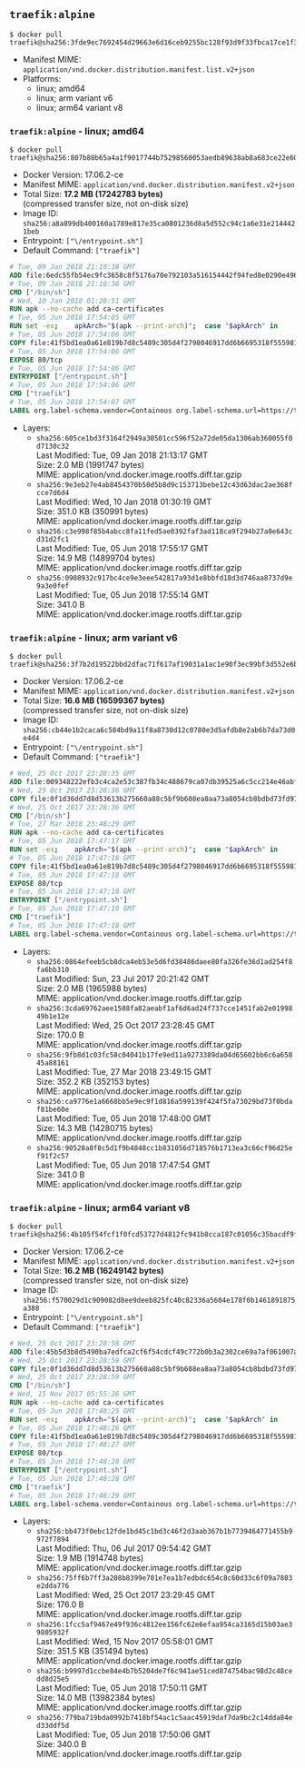 ## `traefik:alpine`

```console
$ docker pull traefik@sha256:3fde9ec7692454d29663e6d16ceb9255bc128f93d9f33fbca17ce1f3bbd9ca19
```

-	Manifest MIME: `application/vnd.docker.distribution.manifest.list.v2+json`
-	Platforms:
	-	linux; amd64
	-	linux; arm variant v6
	-	linux; arm64 variant v8

### `traefik:alpine` - linux; amd64

```console
$ docker pull traefik@sha256:807b80b65a4a1f9017744b75298560053aedb89638ab8a683ce22e60c3df92d1
```

-	Docker Version: 17.06.2-ce
-	Manifest MIME: `application/vnd.docker.distribution.manifest.v2+json`
-	Total Size: **17.2 MB (17242783 bytes)**  
	(compressed transfer size, not on-disk size)
-	Image ID: `sha256:a8a899db400160a1789e817e35ca0801236d8a5d552c94c1a6e31e2144421beb`
-	Entrypoint: `["\/entrypoint.sh"]`
-	Default Command: `["traefik"]`

```dockerfile
# Tue, 09 Jan 2018 21:10:38 GMT
ADD file:6edc55fb54ec9fc3658c8f5176a70e792103a516154442f94fed8e0290e4960e in / 
# Tue, 09 Jan 2018 21:10:38 GMT
CMD ["/bin/sh"]
# Wed, 10 Jan 2018 01:28:51 GMT
RUN apk --no-cache add ca-certificates
# Tue, 05 Jun 2018 17:54:05 GMT
RUN set -ex; 	apkArch="$(apk --print-arch)"; 	case "$apkArch" in 		armhf) arch='arm' ;; 		aarch64) arch='arm64' ;; 		x86_64) arch='amd64' ;; 		*) echo >&2 "error: unsupported architecture: $apkArch"; exit 1 ;; 	esac; 	apk add --no-cache --virtual .fetch-deps libressl; 	wget -O /usr/local/bin/traefik "https://github.com/containous/traefik/releases/download/v1.6.3/traefik_linux-$arch"; 	apk del .fetch-deps; 	chmod +x /usr/local/bin/traefik
# Tue, 05 Jun 2018 17:54:06 GMT
COPY file:41f5bd1ea0a61e819b7d8c5489c305d4f2798046917dd6b6695318f555981727 in / 
# Tue, 05 Jun 2018 17:54:06 GMT
EXPOSE 80/tcp
# Tue, 05 Jun 2018 17:54:06 GMT
ENTRYPOINT ["/entrypoint.sh"]
# Tue, 05 Jun 2018 17:54:06 GMT
CMD ["traefik"]
# Tue, 05 Jun 2018 17:54:07 GMT
LABEL org.label-schema.vendor=Containous org.label-schema.url=https://traefik.io org.label-schema.name=Traefik org.label-schema.description=A modern reverse-proxy org.label-schema.version=v1.6.3 org.label-schema.docker.schema-version=1.0
```

-	Layers:
	-	`sha256:605ce1bd3f3164f2949a30501cc596f52a72de05da1306ab360055f0d7130c32`  
		Last Modified: Tue, 09 Jan 2018 21:13:17 GMT  
		Size: 2.0 MB (1991747 bytes)  
		MIME: application/vnd.docker.image.rootfs.diff.tar.gzip
	-	`sha256:9e3eb27e4ab8454370b50d5b8d9c153713bebe12c43d63dac2ae368fcce7d6d4`  
		Last Modified: Wed, 10 Jan 2018 01:30:19 GMT  
		Size: 351.0 KB (350991 bytes)  
		MIME: application/vnd.docker.image.rootfs.diff.tar.gzip
	-	`sha256:c3e998f85b4abcc8fa11fed5ae0392faf3ad118ca9f294b27a0e643cd31d2fc1`  
		Last Modified: Tue, 05 Jun 2018 17:55:17 GMT  
		Size: 14.9 MB (14899704 bytes)  
		MIME: application/vnd.docker.image.rootfs.diff.tar.gzip
	-	`sha256:0908932c917bc4ce9e3eee542817a93d1e8bbfd18d3d746aa8737d9e9a3e0fef`  
		Last Modified: Tue, 05 Jun 2018 17:55:14 GMT  
		Size: 341.0 B  
		MIME: application/vnd.docker.image.rootfs.diff.tar.gzip

### `traefik:alpine` - linux; arm variant v6

```console
$ docker pull traefik@sha256:3f7b2d19522bbd2dfac71f617af19031a1ac1e90f3ec99bf3d552e6b093ff07c
```

-	Docker Version: 17.06.2-ce
-	Manifest MIME: `application/vnd.docker.distribution.manifest.v2+json`
-	Total Size: **16.6 MB (16599367 bytes)**  
	(compressed transfer size, not on-disk size)
-	Image ID: `sha256:cb44e1b2caca6c584bd9a11f8a8730d12c0780e3d5afdb8e2ab6b7da73d0e4d4`
-	Entrypoint: `["\/entrypoint.sh"]`
-	Default Command: `["traefik"]`

```dockerfile
# Wed, 25 Oct 2017 23:28:35 GMT
ADD file:009348222efb3c4ca2e53c387fb34c488679ca07db39525a6c5cc214e46abffd in / 
# Wed, 25 Oct 2017 23:28:36 GMT
COPY file:0f1d36dd7d8d53613b275660a88c5bf9b608ea8aa73a8054cb8bdbd73fd971ac in /etc/localtime 
# Wed, 25 Oct 2017 23:28:36 GMT
CMD ["/bin/sh"]
# Tue, 27 Mar 2018 23:48:29 GMT
RUN apk --no-cache add ca-certificates
# Tue, 05 Jun 2018 17:47:17 GMT
RUN set -ex; 	apkArch="$(apk --print-arch)"; 	case "$apkArch" in 		armhf) arch='arm' ;; 		aarch64) arch='arm64' ;; 		x86_64) arch='amd64' ;; 		*) echo >&2 "error: unsupported architecture: $apkArch"; exit 1 ;; 	esac; 	apk add --no-cache --virtual .fetch-deps libressl; 	wget -O /usr/local/bin/traefik "https://github.com/containous/traefik/releases/download/v1.6.3/traefik_linux-$arch"; 	apk del .fetch-deps; 	chmod +x /usr/local/bin/traefik
# Tue, 05 Jun 2018 17:47:18 GMT
COPY file:41f5bd1ea0a61e819b7d8c5489c305d4f2798046917dd6b6695318f555981727 in / 
# Tue, 05 Jun 2018 17:47:18 GMT
EXPOSE 80/tcp
# Tue, 05 Jun 2018 17:47:18 GMT
ENTRYPOINT ["/entrypoint.sh"]
# Tue, 05 Jun 2018 17:47:18 GMT
CMD ["traefik"]
# Tue, 05 Jun 2018 17:47:18 GMT
LABEL org.label-schema.vendor=Containous org.label-schema.url=https://traefik.io org.label-schema.name=Traefik org.label-schema.description=A modern reverse-proxy org.label-schema.version=v1.6.3 org.label-schema.docker.schema-version=1.0
```

-	Layers:
	-	`sha256:0864efeeb5cb8dca4eb53e5d6fd38486daee80fa326fe36d1ad254f8fa6bb310`  
		Last Modified: Sun, 23 Jul 2017 20:21:42 GMT  
		Size: 2.0 MB (1965988 bytes)  
		MIME: application/vnd.docker.image.rootfs.diff.tar.gzip
	-	`sha256:3cda69762aee1588fa82aeabf1af6d6ad24f737cce1451fab2e0199849b1e12e`  
		Last Modified: Wed, 25 Oct 2017 23:28:45 GMT  
		Size: 170.0 B  
		MIME: application/vnd.docker.image.rootfs.diff.tar.gzip
	-	`sha256:9fb8d1c03fc58c04041b17fe9ed11a9273389da04d65602bb6c6a65845a88161`  
		Last Modified: Tue, 27 Mar 2018 23:49:15 GMT  
		Size: 352.2 KB (352153 bytes)  
		MIME: application/vnd.docker.image.rootfs.diff.tar.gzip
	-	`sha256:ca9776e1a6668bb5e9ec9f1d816a599139f424f5fa73029bd73f0bdaf81be60e`  
		Last Modified: Tue, 05 Jun 2018 17:48:00 GMT  
		Size: 14.3 MB (14280715 bytes)  
		MIME: application/vnd.docker.image.rootfs.diff.tar.gzip
	-	`sha256:90528a8f8c5d1f9b4848cc1b831056d718576b1713ea3c66cf96d25ef91f2c57`  
		Last Modified: Tue, 05 Jun 2018 17:47:54 GMT  
		Size: 341.0 B  
		MIME: application/vnd.docker.image.rootfs.diff.tar.gzip

### `traefik:alpine` - linux; arm64 variant v8

```console
$ docker pull traefik@sha256:4b105f54fcf1f0fcd53727d4812fc941b8cca187c01056c35bacdf9fe2cee6c4
```

-	Docker Version: 17.06.2-ce
-	Manifest MIME: `application/vnd.docker.distribution.manifest.v2+json`
-	Total Size: **16.2 MB (16249142 bytes)**  
	(compressed transfer size, not on-disk size)
-	Image ID: `sha256:f570029d1c909082d8ee9deeb825fc40c82336a5604e178f0b1461891875a388`
-	Entrypoint: `["\/entrypoint.sh"]`
-	Default Command: `["traefik"]`

```dockerfile
# Wed, 25 Oct 2017 23:28:58 GMT
ADD file:45b5d3b8d5490ba7edfca2cf6f54cdcf49c772b0b3a2302ce69a7af061007aa4 in / 
# Wed, 25 Oct 2017 23:28:59 GMT
COPY file:0f1d36dd7d8d53613b275660a88c5bf9b608ea8aa73a8054cb8bdbd73fd971ac in /etc/localtime 
# Wed, 25 Oct 2017 23:28:59 GMT
CMD ["/bin/sh"]
# Wed, 15 Nov 2017 05:55:26 GMT
RUN apk --no-cache add ca-certificates
# Tue, 05 Jun 2018 17:48:25 GMT
RUN set -ex; 	apkArch="$(apk --print-arch)"; 	case "$apkArch" in 		armhf) arch='arm' ;; 		aarch64) arch='arm64' ;; 		x86_64) arch='amd64' ;; 		*) echo >&2 "error: unsupported architecture: $apkArch"; exit 1 ;; 	esac; 	apk add --no-cache --virtual .fetch-deps libressl; 	wget -O /usr/local/bin/traefik "https://github.com/containous/traefik/releases/download/v1.6.3/traefik_linux-$arch"; 	apk del .fetch-deps; 	chmod +x /usr/local/bin/traefik
# Tue, 05 Jun 2018 17:48:26 GMT
COPY file:41f5bd1ea0a61e819b7d8c5489c305d4f2798046917dd6b6695318f555981727 in / 
# Tue, 05 Jun 2018 17:48:27 GMT
EXPOSE 80/tcp
# Tue, 05 Jun 2018 17:48:28 GMT
ENTRYPOINT ["/entrypoint.sh"]
# Tue, 05 Jun 2018 17:48:28 GMT
CMD ["traefik"]
# Tue, 05 Jun 2018 17:48:29 GMT
LABEL org.label-schema.vendor=Containous org.label-schema.url=https://traefik.io org.label-schema.name=Traefik org.label-schema.description=A modern reverse-proxy org.label-schema.version=v1.6.3 org.label-schema.docker.schema-version=1.0
```

-	Layers:
	-	`sha256:bb473f0ebc12fde1bd45c1bd3c46f2d3aab367b1b7739464771455b9972f7894`  
		Last Modified: Thu, 06 Jul 2017 09:54:42 GMT  
		Size: 1.9 MB (1914748 bytes)  
		MIME: application/vnd.docker.image.rootfs.diff.tar.gzip
	-	`sha256:75ff6b7ff3a208b8399e701e7ea1b7edbdc654c8c60d33c6f09a7803e2dda776`  
		Last Modified: Wed, 25 Oct 2017 23:29:45 GMT  
		Size: 176.0 B  
		MIME: application/vnd.docker.image.rootfs.diff.tar.gzip
	-	`sha256:1fcc5af9467e49f936c4812ee156fc62e6efaa954ca3165d15b03ae39805932f`  
		Last Modified: Wed, 15 Nov 2017 05:58:01 GMT  
		Size: 351.5 KB (351494 bytes)  
		MIME: application/vnd.docker.image.rootfs.diff.tar.gzip
	-	`sha256:b9997d1ccbe84e4b7b5204de7f6c941ae51ced874754bac98d2c48cedd8d25e5`  
		Last Modified: Tue, 05 Jun 2018 17:50:11 GMT  
		Size: 14.0 MB (13982384 bytes)  
		MIME: application/vnd.docker.image.rootfs.diff.tar.gzip
	-	`sha256:779ba719bda0992b7418bf54ac1c5aac45919daf7da9bc2c14dda84ed33ddf5d`  
		Last Modified: Tue, 05 Jun 2018 17:50:06 GMT  
		Size: 340.0 B  
		MIME: application/vnd.docker.image.rootfs.diff.tar.gzip
